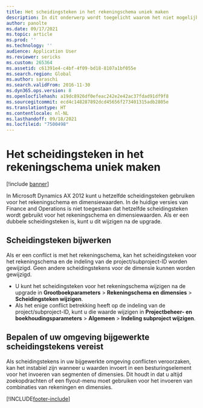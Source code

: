 ```yaml
---
title: Het scheidingsteken in het rekeningschema uniek maken
description: In dit onderwerp wordt toegelicht waarom het niet mogelijk is om hetzelfde scheidingsteken te gebruiken voor het rekenschema en dimensiewaarden. Na de upgrade moet u het scheidingsteken wijzigen.
author: panolte
ms.date: 09/17/2021
ms.topic: article
ms.prod: ''
ms.technology: ''
audience: Application User
ms.reviewer: sericks
ms.custom: 265364
ms.assetid: c61391e4-c4bf-4f09-bd18-8107a1bf055e
ms.search.region: Global
ms.author: saraschi
ms.search.validFrom: 2016-11-30
ms.dyn365.ops.version: 8
ms.openlocfilehash: a19dc8926df0efeac242e2e42ac37fdad91df9f8
ms.sourcegitcommit: ecd4c148287892dcd45656f273401315adb2805e
ms.translationtype: HT
ms.contentlocale: nl-NL
ms.lasthandoff: 09/18/2021
ms.locfileid: "7500498"
---
```

# <a name="make-the-chart-of-accounts-delimiter-unique"></a>Het scheidingsteken in het rekeningschema uniek maken

[!include [banner](../includes/banner.md)]

In Microsoft Dynamics AX 2012 kunt u hetzelfde scheidingsteken gebruiken voor het rekeningschema en dimensiewaarden. In de huidige versies van Finance and Operations is niet toegestaan dat hetzelfde scheidingsteken wordt gebruikt voor het rekeningschema en dimensiewaarden. Als er een dubbele scheidingsteken is, kunt u dit wijzigen na de upgrade. 

## <a name="update-delimiter"></a>Scheidingsteken bijwerken
Als er een conflict is met het rekeningschema, kan het scheidingsteken voor het rekeningschema en de indeling van de project/subproject-ID worden gewijzigd. Geen andere scheidingstekens voor de dimensie kunnen worden gewijzigd. 
- U kunt het scheidingsteken voor het rekeningschema wijzigen na de upgrade in **Grootboekparameters** > **Rekeningschema en dimensies** > **Scheidingsteken wijzigen**. 
- Als het enige conflict betrekking heeft op de indeling van de project/subproject-ID, kunt u die waarde wijzigen in **Projectbeheer- en boekhoudingsparameters** > **Algemeen** > **Indeling subproject wijzigen**. 

## <a name="how-to-determine-if-your-environment-requires-updated-delimiters"></a>Bepalen of uw omgeving bijgewerkte scheidingstekens vereist 
Als scheidingstekens in uw bijgewerkte omgeving conflicten veroorzaken, kan het instabiel zijn wanneer u waarden invoert in een besturingselement voor het invoeren van segmenten of dimensies. Dit houdt in dat u altijd zoekopdrachten of een flyout-menu moet gebruiken voor het invoeren van combinaties van rekeningen en dimensies.


[!INCLUDE[footer-include](../../../includes/footer-banner.md)]
